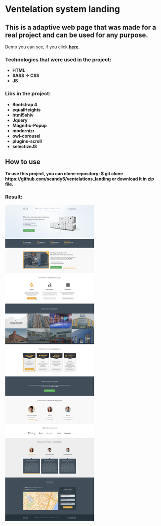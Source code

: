 <h1>Ventelation system landing</h1>
<h2>This is a adaptive web page that was made for a real project and can be used for any purpose.</h2>
<p>Demo you can see, if you click <a href="https://scandy5.github.io/ventelations_landing/"><b>here<b></a>.</p>
<h3>Technologies that were used in the project:</h3>
<ul>
	<li>HTML</li>
	<li>SASS -> CSS</li>
	<li>JS</li>
</ul>
<h3>Libs in the project:</h3>
<ul>
	<li>Bootstrap 4</li>
	<li>equalHeights</li>
	<li>html5shiv</li>
	<li>Jquery</li>
	<li>Magnific-Popup</li>
	<li>modernizr</li>
	<li>owl-corousel</li>
	<li>plugins-scroll</li>
	<li>selectizeJS</li>
</ul>
<h2>How to use</h2>
<p>To use this project, you can clone repository: $ git clone https://github.com/scandy5/ventelations_landing or download it in zip file.</p>
<h3>Result:</h3>
<img src="img/_home.png" alt="home">
